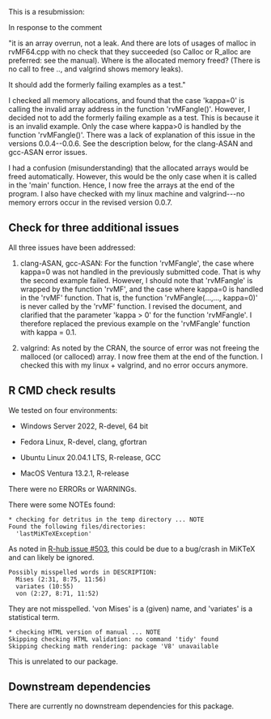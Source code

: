 This is a resubmission:

In response to the comment

"it is an array overrun, not a leak.  And there are lots of usages of 
malloc in rvMF64.cpp with no check that they succeeded (so Calloc or 
R_alloc are preferred: see the manual).  Where is the allocated memory 
freed? (There is no call to free .., and valgrind shows memory leaks).

It should add the formerly failing examples as a test."

I checked all memory allocations, and found that the case 'kappa=0' is calling the invalid array address in the function 'rvMFangle()'. However, I decided not to add the formerly failing example as a test. This is because it is an invalid example. Only the case where kappa>0 is handled by the function 'rvMFangle()'. There was a lack of explanation of this issue in the versions 0.0.4--0.0.6. See the description below, for the clang-ASAN and gcc-ASAN error issues.

I had a confusion (misunderstanding) that the allocated arrays would be freed automatically. However, this would be the only case when it is called in the 'main' function. Hence, I now free the arrays at the end of the program. I also have checked with my linux machine and valgrind---no memory errors occur in the revised version 0.0.7. 


## Check for three additional issues

All three issues have been addressed:

1. clang-ASAN, gcc-ASAN: For the function 'rvMFangle', the case where kappa=0 was not handled in the previously 
submitted code. That is why the second example failed. However, I should note that 'rvMFangle' is wrapped by the function
'rvMF', and the case where kappa=0 is handled in the 'rvMF' function. That is, the function 'rvMFangle(...,..., kappa=0)'
is never called by the 'rvMF' function. I revised the document, and clarified that the parameter 'kappa > 0' for the function 'rvMFangle'. I therefore replaced the previous example on the 'rvMFangle' function with kappa = 0.1.

2. valgrind: As noted by the CRAN, the source of error was not freeing the malloced (or calloced) array. I now free them at the end of the function. I checked this with my linux + valgrind, and no error occurs anymore.

## R CMD check results

We tested on four environments:

-   Windows Server 2022, R-devel, 64 bit

-   Fedora Linux, R-devel, clang, gfortran

-   Ubuntu Linux 20.04.1 LTS, R-release, GCC

-   MacOS Ventura 13.2.1, R-release

There were no ERRORs or WARNINGs.

There were some NOTEs found:

    * checking for detritus in the temp directory ... NOTE
    Found the following files/directories:
      'lastMiKTeXException'

As noted in [R-hub issue #503](https://github.com/r-hub/rhub/issues/503), this could be due to a bug/crash in MiKTeX and can likely be ignored.

    Possibly misspelled words in DESCRIPTION:
      Mises (2:31, 8:75, 11:56)
      variates (10:55)
      von (2:27, 8:71, 11:52)

They are not misspelled. 'von Mises' is a (given) name, and 'variates' is a statistical term.

    * checking HTML version of manual ... NOTE
    Skipping checking HTML validation: no command 'tidy' found
    Skipping checking math rendering: package 'V8' unavailable

This is unrelated to our package.

## Downstream dependencies

There are currently no downstream dependencies for this package.
